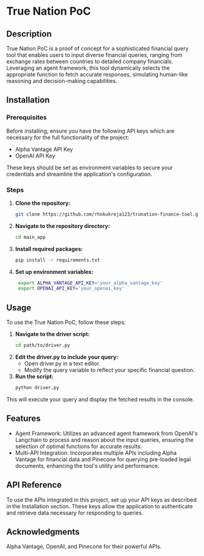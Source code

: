 # True Nation PoC

## Description

True Nation PoC is a proof of concept for a sophisticated financial query tool that enables users to input diverse financial queries, ranging from exchange rates between countries to detailed company financials. Leveraging an agent framework, this tool dynamically selects the appropriate function to fetch accurate responses, simulating human-like reasoning and decision-making capabilities.

## Installation

### Prerequisites

Before installing, ensure you have the following API keys which are necessary for the full functionality of the project:
- Alpha Vantage API Key
- OpenAI API Key

These keys should be set as environment variables to secure your credentials and streamline the application's configuration.

### Steps

1. **Clone the repository:**
   ```bash
   git clone https://github.com/rhnkukreja123/trunation-finance-tool.git
2. **Navigate to the repository directory:**
   ```bash
   cd main_app
3. **Install required packages:**
   ```bash
   pip install -r requirements.txt
4. **Set up environment variables:**
   ```bash
    export ALPHA_VANTAGE_API_KEY='your_alpha_vantage_key'
    export OPENAI_API_KEY='your_openai_key'
## Usage

To use the True Nation PoC, follow these steps:

1. **Navigate to the driver script:**
    ```bash
    cd path/to/driver.py
2. **Edit the driver.py to include your query:**
    + Open driver.py in a text editor.
    + Modify the query variable to reflect your specific financial question.
3. **Run the script:**
    ```bash
    python driver.py
This will execute your query and display the fetched results in the console.

## Features
+ Agent Framework: Utilizes an advanced agent framework from OpenAI's Langchain to process and reason about the input queries, ensuring the selection of optimal functions for accurate results.
+ Multi-API Integration: Incorporates multiple APIs including Alpha Vantage for financial data and Pinecone for querying pre-loaded legal documents, enhancing the tool's utility and performance.


## API Reference

To use the APIs integrated in this project, set up your API keys as described in the Installation section. These keys allow the application to authenticate and retrieve data necessary for responding to queries.



## Acknowledgments
Alpha Vantage, OpenAI, and Pinecone for their powerful APIs.
